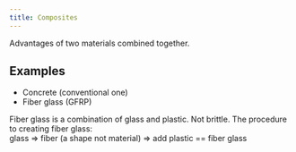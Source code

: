 ```yaml
---
title: Composites
---
```


Advantages of two materials combined together.

## Examples

- Concrete (conventional one)
- Fiber glass (GFRP)

Fiber glass is a combination of glass and plastic. Not brittle. The procedure to
creating fiber glass:  
glass => fiber (a shape not material) => add plastic == fiber glass
